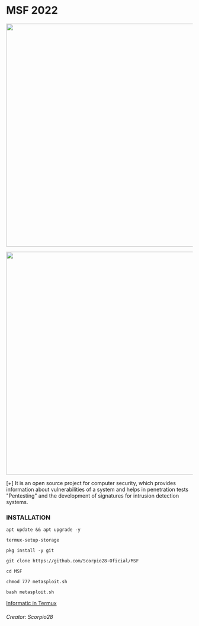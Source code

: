 # MSF 2022
<p align="center">
	<img src="https://i.imgur.com/ajmYnq9.jpeg" width="600px" hight="100px">
</p>
<p align="center">
	<img src="https://i.imgur.com/M9zbdmH.png" width="600px" hight="100px">
</p>
[+] It is an open source project for computer security, which provides information about vulnerabilities of a system and helps in penetration tests "Pentesting" and the development of signatures for intrusion detection systems.

### INSTALLATION

```
apt update && apt upgrade -y

termux-setup-storage

pkg install -y git

git clone https://github.com/Scorpio28-Oficial/MSF

cd MSF

chmod 777 metasploit.sh

bash metasploit.sh
```



<a href="https://t.me/Informatic_in_Termux">Informatic in Termux</a>


###### Creator: Scorpio28
